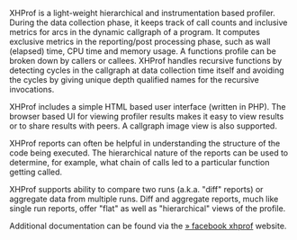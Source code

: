 XHProf is a light-weight hierarchical and instrumentation based
profiler. During the data collection phase, it keeps track of call
counts and inclusive metrics for arcs in the dynamic callgraph of a
program. It computes exclusive metrics in the reporting/post processing
phase, such as wall (elapsed) time, CPU time and memory usage. A
functions profile can be broken down by callers or callees. XHProf
handles recursive functions by detecting cycles in the callgraph at data
collection time itself and avoiding the cycles by giving unique depth
qualified names for the recursive invocations.

XHProf includes a simple HTML based user interface (written in PHP). The
browser based UI for viewing profiler results makes it easy to view
results or to share results with peers. A callgraph image view is also
supported.

XHProf reports can often be helpful in understanding the structure of
the code being executed. The hierarchical nature of the reports can be
used to determine, for example, what chain of calls led to a particular
function getting called.

XHProf supports ability to compare two runs (a.k.a. "diff" reports) or
aggregate data from multiple runs. Diff and aggregate reports, much like
single run reports, offer "flat" as well as "hierarchical" views of the
profile.

Additional documentation can be found via the
<a href="http://web.archive.org/web/20110514095512/http://mirror.facebook.net/facebook/xhprof/doc.html" class="link external">» facebook xhprof</a>
website.
